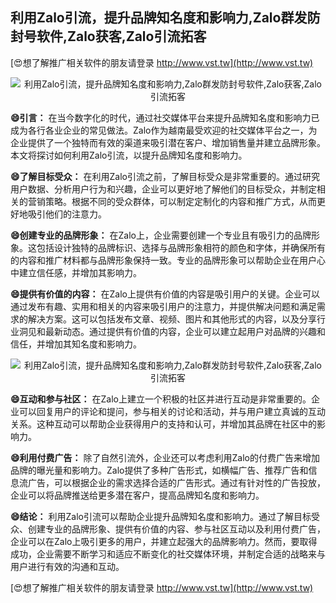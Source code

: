 ## **利用Zalo引流，提升品牌知名度和影响力,Zalo群发防封号软件,Zalo获客,Zalo引流拓客**

[😍想了解推广相关软件的朋友请登录 http://www.vst.tw](http://www.vst.tw)

 <center><img src="https://vst.tw/MP4/tuiguang/png/4.png" alt="利用Zalo引流，提升品牌知名度和影响力,Zalo群发防封号软件,Zalo获客,Zalo引流拓客"></center>

**😄引言：**
在当今数字化的时代，通过社交媒体平台来提升品牌知名度和影响力已成为各行各业企业的常见做法。Zalo作为越南最受欢迎的社交媒体平台之一，为企业提供了一个独特而有效的渠道来吸引潜在客户、增加销售量并建立品牌形象。本文将探讨如何利用Zalo引流，以提升品牌知名度和影响力。

**😄了解目标受众：**
在利用Zalo引流之前，了解目标受众是非常重要的。通过研究用户数据、分析用户行为和兴趣，企业可以更好地了解他们的目标受众，并制定相关的营销策略。根据不同的受众群体，可以制定定制化的内容和推广方式，从而更好地吸引他们的注意力。

**😄创建专业的品牌形象：**
在Zalo上，企业需要创建一个专业且有吸引力的品牌形象。这包括设计独特的品牌标识、选择与品牌形象相符的颜色和字体，并确保所有的内容和推广材料都与品牌形象保持一致。专业的品牌形象可以帮助企业在用户心中建立信任感，并增加其影响力。

**😄提供有价值的内容：**
在Zalo上提供有价值的内容是吸引用户的关键。企业可以通过发布有趣、实用和相关的内容来吸引用户的注意力，并提供解决问题和满足需求的解决方案。这可以包括发布文章、视频、图片和其他形式的内容，以及分享行业洞见和最新动态。通过提供有价值的内容，企业可以建立起用户对品牌的兴趣和信任，并增加其知名度和影响力。

 <center><img src="https://vst.tw/MP4/tuiguang/png/8.png" alt="利用Zalo引流，提升品牌知名度和影响力,Zalo群发防封号软件,Zalo获客,Zalo引流拓客"></center>

**😄互动和参与社区：**
在Zalo上建立一个积极的社区并进行互动是非常重要的。企业可以回复用户的评论和提问，参与相关的讨论和活动，并与用户建立真诚的互动关系。这种互动可以帮助企业获得用户的支持和认可，并增加其品牌在社区中的影响力。

**😄利用付费广告：**
除了自然引流外，企业还可以考虑利用Zalo的付费广告来增加品牌的曝光量和影响力。Zalo提供了多种广告形式，如横幅广告、推荐广告和信息流广告，可以根据企业的需求选择合适的广告形式。通过有针对性的广告投放，企业可以将品牌推送给更多潜在客户，提高品牌知名度和影响力。

**😄结论：**
利用Zalo引流可以帮助企业提升品牌知名度和影响力。通过了解目标受众、创建专业的品牌形象、提供有价值的内容、参与社区互动以及利用付费广告，企业可以在Zalo上吸引更多的用户，并建立起强大的品牌影响力。然而，要取得成功，企业需要不断学习和适应不断变化的社交媒体环境，并制定合适的战略来与用户进行有效的沟通和互动。

[😍想了解推广相关软件的朋友请登录 http://www.vst.tw](http://www.vst.tw)



